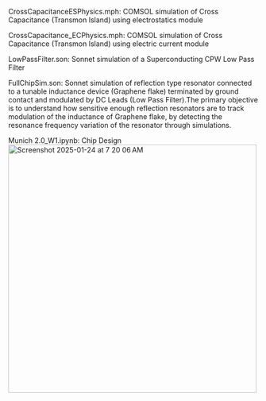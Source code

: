 CrossCapacitanceESPhysics.mph: COMSOL simulation of Cross Capacitance (Transmon Island) using electrostatics module

CrossCapacitance_ECPhysics.mph: COMSOL simulation of Cross Capacitance (Transmon Island) using electric current module

LowPassFilter.son: Sonnet simulation of a Superconducting CPW Low Pass Filter

FullChipSim.son: Sonnet simulation of reflection type resonator connected to a tunable inductance device (Graphene flake) terminated by ground contact and modulated by DC Leads (Low Pass Filter).The primary objective is to understand how sensitive enough reflection resonators are to track modulation of the inductance of Graphene flake, by detecting the resonance frequency variation of the resonator through simulations.

Munich 2.0_W1.ipynb: Chip Design
<img width="500" alt="Screenshot 2025-01-24 at 7 20 06 AM" src="https://github.com/user-attachments/assets/5dd182ca-0c4c-4355-bf27-6eea7d3ffb39" />
